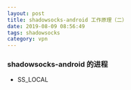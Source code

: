 ```yaml
---
layout: post
title: shadowsocks-android 工作原理（二）
date: 2019-08-09 08:56:49
tags: shadowsocks
category: vpn
---
```

### shadowsocks-android 的进程

- SS_LOCAL

